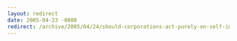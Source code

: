 ```yaml
---
layout: redirect
date: 2005-04-23 -0800
redirect: /archive/2005/04/24/should-corporations-act-purely-on-self-interest.aspx/
---
```

